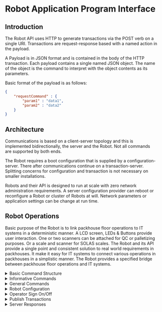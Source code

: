 # Robot Application Program Interface

## Introduction
The Robot API uses HTTP to generate transactions via the POST verb on a single URI. 
Transactions are request-response based with a named action in the payload.

A Payload is in JSON format and is contained in the body of the HTTP transaction.
Each payload contains a single named JSON object. The name of the 
object is the command to interpret with the object contents as its parameters.

Basic format of the payload is as follows:

```JSON
{
    "requestCommand" : {
        "param1" : "data1",
        "param2" : "data2"
    }
}
```

## Architecture
Communications is based on a client-server topology and this is implemented bidirectionally, the server and the Robot. Not all commands are supported by both ends.

The Robot requires a boot configuration that is supplied by a configuration- server. There after communications continue on a transaction-server. Splitting concerns for configuration and transaction is not necessary on smaller installations.

Robots and their API is designed to run at scale with zero network administration requirements. A server configuration provider can reboot or reconfigure a Robot or cluster of Robots at will. Network parameters or application settings can be change at run time.

## Robot Operations
Basic purpose of the Robot is to link packhouse floor operations to IT systems in a deterministic manner. A LCD screen, LEDs & Buttons provide user interaction. One or two scanners can be attached for QC or palletizing purposes. Or a scale and scanner for SOLAS scales. The Robot and its API provide a single point and consistent solution to real world requirements in packhouses. It make it easy for IT systems to connect various operations in packhouses in a simplistic manner. The Robot provides a specified bridge between packhouse floor operations and IT systems.

<details><summary>Basic Command Structure</summary>

<p>

## Payload Layout
All payloads has exactly one command and one object. The object contains the parameters associated with the command. A MAC address must always be present in the object.

### Basic command layout
Below is the basic payload command structure.
```JSON
{
    "payloadCommand" : {
        "MAC" : "AA:BB:CC:00:11:22",
        "parameterName" : "parameterValue"
    }
}
```

### Reset Command
The server can respond with reset to any command to trigger a reboot on the Robot
```JSON
{
    "requestReset" : {
        "MAC" : "AA:BB:CC:00:11:22"
    }
}
```


</p>
</details>


<details><summary>Informative Commands</summary>
Information request commands are send to the device and the response provides details of the device.
<p>

## Information Request
A request contains the MAC address of the device and must match to get a valid response.
```JSON
{
    "requestInformation" : {
        "MAC" : "AA:BB:CC:00:11:22:"
    }
}
```

### Information Response
The response contains the hardware and software versions. The type describes the device and uptime is the running time in seconds.
```JSON
{
    "responseInformation" : {
        "MAC" : "AA:BB:CC:00:11:22",
        "hardware" : "1a",
        "software" : "1.0.1",
        "type"     : "ROBOT-T201",
        "uptime"   : "1000"
    }
}   
```

### Status Request
Status request can be send to get the current state of the device. Generally the device will send a status update once it booted. The MAC address is a required object parameter and must match the device address.

```JSON
{
    "requestStatus" : {
        "MAC" : "AA:BB:CC:00:11:22"
    }
}
```

### Status Response
Upon boot up or specifically requested the device will publish its status as follows:
```JSON
{
    "publishStatus" : {
        "status" : "READY/!READY",
        "system" : "ENGINE/SCALE/SCANNER",
        "message" : "Descriptive message when in error",
        "MAC" : "AA:BB:CC:00:11:22",
        "session" : "0123456789abcdef"
    }
}
```

</p>
</details>


<details><summary>General Commands</summary>
General commands include, reset, ping and date-time.
<p>

### Ping-Pong
The Robot will continuously ping the server to make sure the network is functional and the server is operational. Upon a Ping command the server should respond with a Pong. A reset response can also be send to reboot the Robot.

#### Ping Request
```JSON
{
    "requestPing" : {
        "MAC" : "AA:BB:CC:00:11:22"
    }
}
```
#### Pong Response
```JSON
"responsePong" : {
        "MAC" : "AA:BB:CC:00:11:22"
    }
```

### Date Time
The Robot can request the current time and date.

#### Date & Time Request
```JSON
{
    "requestDateTime" : {
        "MAC"  : "AA:BB:CC:00:11:22"
    }
}
```
#### Date & Time Response
```JSON
{
    "responseDateTime" : {
        "status" : "OK/FAIL/ERROR",
        "MAC" : "AA:BB:CC:00:11:22",
        "date" : "yyyy-mm-dd",
        "time" : "12:00:00"
    }
}
```

### Reset Command
The reset request can be a response to any command request from the Robot. When an invalid setup is detected or when the server whish to cycle a new configuration request the Robot can simply reboot.
```JSON
{
    "requestReset" : {
        "MAC" : "AA:BB:CC:00:11:22"
    }
}
```

</p>
</details>

<details><summary>Robot Configuration</summary>
On boot the server must provide important information to the Robot. Various settings and the application type as well as the transaction server URL must be specified.
<p>

### Robot Request Setup
```JSON
{
    "requestSetup" : {
        "MAC" : "AA:BB:CC:00:11:22",
        "type" : "SOLAS-Scale",
        "status" : "REQUEST"
    }
}
```

### Server Response Setup
```JSON
{

 "responseSetup" : {
        "MAC" : "AA:BB:CC:00:11:22",
        "status" : "ENABLED/DISABLED",
        "lowLimit" : "850",
        "highLimit" : "1150",
        "units" : "kg",
        "name" : "Weighbridge 1",
        "security" : "OPEN/REQUIRED",
        "protocol" : "ROBOT-API",
        "scale" : "MICRO-A12E",
        "message" : "IDLE MESSAGE",
        "session" : "0123456789abcdef",
        "date" : "yyyy-mm-dd",
        "time" : "12:00:00",
        "type" : "DISABLED/AUTO/TERMINAL/SCALE/SCANNER/BINTIP/FORKLIFT/DUALSCAN/LABELPRINT",
        "serverURL" : "http://192.168.0.1/scale.cgi",
        "signOnUsername" : "JWT etc",
        "signOnPassword" : ""
    }
 
}
```

#### Auto Sign On
If the transaction URL is a protected resource the Robot can automatically sign on to obtain a JWT session Token for instance. The Robot will then automatically add it to the Authorization section of the header as a Bearer token.

</p>
</details>

<details><summary>Operator Sign On/Off</summary>
Operator identification is handled in various manners. The following are supported; RFID cards, USB type I-Button dongles, personel barcode and keypad user codes. Signing out can happen on a timeout, pushed by the server or when removing the USB dongle.
<p>

### Operator Logon
```JSON
{
    "publishLogon" : {
        "MAC" : "AA:BB:CC:00:11:22",
        "id" : "0123456789abcdef",
        "session" : "0123456789abcdef"
    }
}
```

### Operator Logoff
```JSON
{
    "publishLogoff" : {
        "MAC" : "AA:BB:CC:00:11:22",
        "session" : "0123456789abcdef"
    }
}
```

</p>
</details>

<details><summary>Publish Transactions</summary>
A transaction command will always start with the word publish. In some cases a request is initiated before a publish is issued.

<p>

### List of publish commands

#### Publish a Button Press - DEPENDS ON PROFILE AND APP STATE
```JSON
{
    "publishButton" : {
        "MAC" : "AA:BB:CC:00:11:22",
        "id" : "0123456789abcdef",
        "button" : "B1/B2/B3/B4/B5/B6",
        "barcode" : "0123456789abcdef",
        "session" : "0123456789abcdef"
    }
}
```

#### Publish Scale Weight - SCALE PROFILE
```JSON 
{
    "publishScaleWeight" : {
        "MAC" : "AA:BB:CC:00:11:22",
        "id" : "0123456789abcdef",
        "barcode" : "0123456789abcdef",
        "weight" : "1100.00",
        "units" : "kg/NOT-SET",
        "status" : "NORMAL/OVERRIDE/UNDER/OVER",
        "session" : "0123456789abcdef"
    }
}
```

#### Publish a Barcode Scan - SCANNER PROFILE
```JSON
{
    "publishBarcodeScan" : {
        "MAC" : "AA:BB:CC:00:11:22",
        "id" : "0123456789abcdef",
        "barcode" : "0123456789abcdef",
        "status" : "NORMAL/OVERRIDE/UNDER/OVER",
        "session" : "0123456789abcdef"
    }
}
```

#### Move a Pallet - FORKLIFT PROFILE
To move a pallet two commands are needed. First is to request the move, which verifies the pallet location. The second is to publish the new position.

To request the move and verify the position:
```JSON
{
    "requestPalletMove" : {
        "MAC" : "AA:BB:CC:00:11:22",
        "id" : "0123456789abcdef",
        "barcode" : "0123456789abcdef",
        "status" : "REQUEST",
        "session" : "0123456789abcdef",
        "location" : "Current Location"
    }
}
```

To publish the pallet move:
```JSON
{
    "publishPalletStore" : {
        "MAC" : "AA:BB:CC:00:11:22",
        "id" : "0123456789abcdef",
        "barcode" : "0123456789abcdef",
        "status" : "REQUEST",
        "session" : "0123456789abcdef",
        "location" : "Current Location",
        "destination" : "New Location"
    }
}
```

#### Print a label - LABELPRINT Profile
The following packet will be send to print a label.
Note that the server can force the user to logoff immediately setting the responseStation status to LOGOFF.
```JSON
{
    "publishPrintLabel" : {
        "MAC" : "AA:BB:CC:00:11:22",
        "id" : "0123456789abcdef",
        "option" : "0123456789abcdef",
        "status" : "NORMAL",
        "session" : "0123456789abcdef",
    }
}
```

</p>
</details>

<details><summary>Server Responses</summary>
The Robot statemachine can be redirected by different responses.
<p>

### List of Response Types

#### Response-Station
Response-Station is the standard response that will update the screen and LEDs. This is the most important response and will be used in most cases. The status values can have different applications depending on the profile. For instance a status code of LOGOFF can automatically logoff a user.

```JSON
{
    "responseStation" : {
        "MAC" : "AA:BB:CC:00:11:22",
        "status" : "OK/FAIL/DENIED/LOGOFF",
        "LCD1" : "Pallet OK",
        "LCD2" : "#1001010",
        "LCD3" : "Weight:",
        "LCD4" : "1000.0 kg",
        "Green" : "true/false",
        "Orange" : "true/false",
        "Red" : "true/false"
    }
}
```

#### Response-User
The Robot statemachine will redirect to a screen where user input can be prompted. A single button press will submit the action.

```JSON
{
    "responseUser" : {
        "MAC" : "AA:BB:CC:00:11:22",
        "status" : "OK",
        "LCD1" : "Pallet OK",
        "LCD2" : "#1001010",
        "LCD3" : "Weight:",
        "LCD4" : "1000.0 kg",
        "Green" : "true/false",
        "Orange" : "true/false",
        "Red" : "true/false"
    }
}
```

#### Response-Keypad
Response-Keypad is only applicable to a full keypad version of the Robot. In this case a string of numbers can be entered and upon pressing enter it will be submitted to the server.
```JSON
{
    "responseKeypad" : {
        "MAC" : "AA:BB:CC:00:11:22",
        "status" : "OK",
        "LCD1" : "Enter password",
        "LCD2" : "Press enter",
        "LCD3" : "",
        "LCD4" : "",
        "Green" : "true/false",
        "Orange" : "true/false",
        "Red" : "true/false"
    }
}
```

</p>
</details>